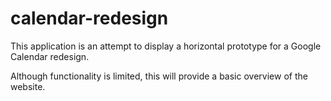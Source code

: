 # calendar-redesign

This application is an attempt to display a horizontal prototype for a
Google Calendar redesign.

Although functionality is limited, this will provide a basic overview
of the website.
